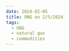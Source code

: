 ```yaml
---
date: 2024-02-05
title: UNG on 2/5/2024
tags: 
  - UNG
  - natural gas
  - commodities
---
```

<div class="post">
<snapshot-grid 
    :reports="['2024/02/02/CTA/UNG', '2024/02/05/CTA/UNG', '2024/02/05/MTP/UNG']"
    chart="2024/02/05/Chart/UNG"
/>
<p>

</p>
<p>

</p>
</div>